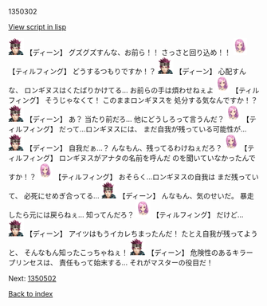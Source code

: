 1350302

[View script in lisp](../scripts/1350302.txt)

<img src="../images/units/6.png" alt="6.png" height="34"/>
【ディーン】
グズグズすんな、お前ら！！
さっさと回り込め！！

<img src="../images/units/101411.png" alt="101411.png" height="34"/>
【ティルフィング】
どうするつもりですか！？

<img src="../images/units/6.png" alt="6.png" height="34"/>
【ディーン】
心配すんな、
ロンギヌスはくたばりかけてる…
お前らの手は煩わせねぇよ

<img src="../images/units/101411.png" alt="101411.png" height="34"/>
【ティルフィング】
そうじゃなくて！
このままロンギヌスを
処分する気なんですか！？

<img src="../images/units/6.png" alt="6.png" height="34"/>
【ディーン】
あ？
当たり前だろ…
他にどうしろって言うんだ？

<img src="../images/units/101411.png" alt="101411.png" height="34"/>
【ティルフィング】
だって…ロンギヌスには、
まだ自我が残っている可能性が…

<img src="../images/units/6.png" alt="6.png" height="34"/>
【ディーン】
自我だぁ…？
んなもん、残ってるわけねぇだろ？

<img src="../images/units/101411.png" alt="101411.png" height="34"/>
【ティルフィング】
ロンギヌスがアナタの名前を呼んだ
のを聞いていなかったんですか！？

<img src="../images/units/101411.png" alt="101411.png" height="34"/>
【ティルフィング】
おそらく…ロンギヌスの自我は
まだ残っていて、
必死にせめぎ合ってる…

<img src="../images/units/6.png" alt="6.png" height="34"/>
【ディーン】
んなもん、気のせいだ。
暴走したら元には戻らねぇ…
知ってんだろ？

<img src="../images/units/101411.png" alt="101411.png" height="34"/>
【ティルフィング】
だけど…

<img src="../images/units/6.png" alt="6.png" height="34"/>
【ディーン】
アイツはもうイカレちまったんだ！
たとえ自我が残ってようと、
そんなもん知ったこっちゃねぇ！

<img src="../images/units/6.png" alt="6.png" height="34"/>
【ディーン】
危険性のあるキラープリンセスは、
責任もって始末する…
それがマスターの役目だ！

Next: [1350502](1350502.md)

[Back to index](index.md)
